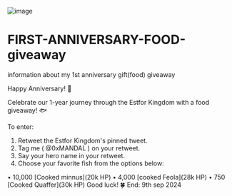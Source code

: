 ![image](https://github.com/user-attachments/assets/93052ac0-43ba-45d6-9746-ece0e751c790)
# FIRST-ANNIVERSARY-FOOD-giveaway
information about my 1st anniversary gift(food) giveaway 

Happy Anniversary! 🎉

Celebrate our 1-year journey through the Estfor Kingdom with a food giveaway! 🐟 

To enter:

1. Retweet the Estfor Kingdom's pinned tweet.
2. Tag me ( @0xMANDAL ) on your retweet.
3. Say your hero name in your retweet.
4. Choose your favorite fish from the options below:

• 10,000 [Cooked minnus](20k HP)
• 4,000 [cooked Feola](28k HP)
• 750 [Cooked Quaffer](30k HP)
Good luck! 🍀
End: 9th sep 2024
